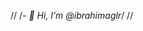 //
/*- 👋 Hi, I’m @ibrahimaglr*/
//
<!---
ibrahimaglr/ibrahimaglr is a ✨ special ✨ repository because its `README.md` (this file) appears on your GitHub profile.
You can click the Preview link to take a look at your changes.
--->
